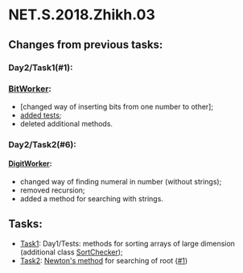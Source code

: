 # NET.S.2018.Zhikh.03

## Changes from previous tasks:
### Day2/Task1(#1): 
### [BitWorker](https://github.com/Zhikh/NET.S.2018.Zhikh.02/blob/master/NET.S.2018.Zhikh.02/Logic.Task1/BitWorker.cs):
- [changed way of inserting bits from one number to other];
- [added tests](https://github.com/Zhikh/NET.S.2018.Zhikh.02/blob/master/NET.S.2018.Zhikh.02/Logic.Task1.Tests/BitWorkerTests.cs);
- deleted additional methods.

### Day2/Task2(#6):
#### [DigitWorker](https://github.com/Zhikh/NET.S.2018.Zhikh.02/blob/master/NET.S.2018.Zhikh.02/Logic.Task2/DigitWorker.cs): 
- changed way of finding numeral in number (without strings);
- removed recursion;
- added a method for searching with strings.

## Tasks:
- [Task1](https://github.com/Zhikh/NET.S.2018.Zhikh.01/tree/master/Logic.Tests): Day1/Tests: methods for sorting arrays of large dimension (additional class [SortChecker](https://github.com/Zhikh/NET.S.2018.Zhikh.01/blob/master/Logic.Tests/SortChecker.cs));
- [Task2](https://github.com/Zhikh/NET.S.2018.Zhikh.03/blob/master/Logic.Task2/AdditionalMathPack.cs): [Newton's method](http://www.statisticshowto.com/tangent-line/) for searching of root ([#1](https://github.com/EPM-RD-NETLAB/.NET-Framework-modules/tree/master/M3.%20Creating%20types%20in%20C%23))
